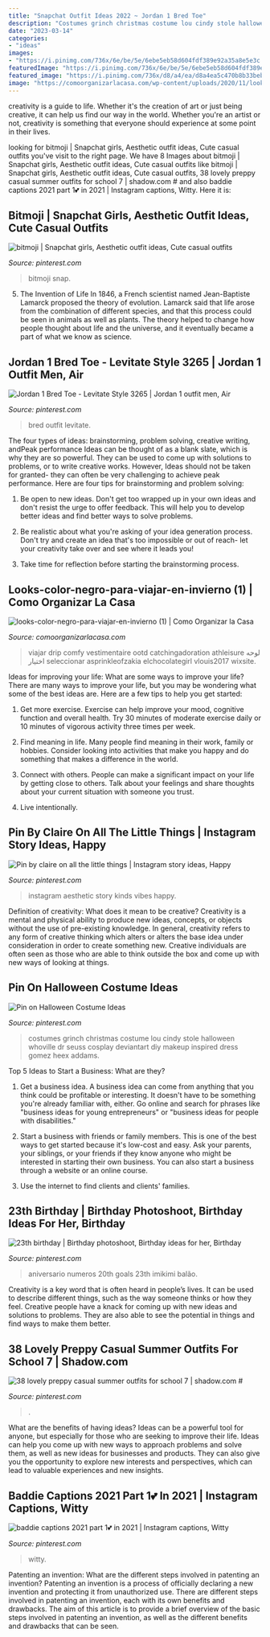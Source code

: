 ```yaml
---
title: "Snapchat Outfit Ideas 2022 ~ Jordan 1 Bred Toe"
description: "Costumes grinch christmas costume lou cindy stole halloween whoville dr seuss cosplay deviantart diy makeup inspired dress gomez heex addams"
date: "2023-03-14"
categories:
- "ideas"
images:
- "https://i.pinimg.com/736x/6e/be/5e/6ebe5eb58d604fdf389e92a35a8e5e3c.jpg"
featuredImage: "https://i.pinimg.com/736x/6e/be/5e/6ebe5eb58d604fdf389e92a35a8e5e3c.jpg"
featured_image: "https://i.pinimg.com/736x/d8/a4/ea/d8a4ea5c470b8b33bebc94370aaf624d--birthday-makeup--birthday.jpg"
image: "https://comoorganizarlacasa.com/wp-content/uploads/2020/11/looks-color-negro-para-viajar-en-invierno-1.jpg"
---
```



creativity is a guide to life. Whether it's the creation of art or just being creative, it can help us find our way in the world. Whether you're an artist or not, creativity is something that everyone should experience at some point in their lives.

	

		
looking for bitmoji | Snapchat girls, Aesthetic outfit ideas, Cute casual outfits you've visit to the right page. We have 8 Images about bitmoji | Snapchat girls, Aesthetic outfit ideas, Cute casual outfits like bitmoji | Snapchat girls, Aesthetic outfit ideas, Cute casual outfits, 38 lovely preppy casual summer outfits for school 7 | shadow.com # and also baddie captions 2021 part 1💕 in 2021 | Instagram captions, Witty. Here it is:
		
    
## Bitmoji | Snapchat Girls, Aesthetic Outfit Ideas, Cute Casual Outfits

<img loading=lazy src="https://i.pinimg.com/736x/11/60/48/11604801d43edc8a6e59372e3a5d16e0.jpg" onerror="this.onerror=null;this.src='https://tse2.mm.bing.net/th?id=OIP.Oxe72AIXVQnGqoNoxdB6IgAAAA&amp;pid=15.1';" alt="bitmoji | Snapchat girls, Aesthetic outfit ideas, Cute casual outfits">

_Source: pinterest.com_

>bitmoji snap. 

	

5. The Invention of Life
In 1846, a French scientist named Jean-Baptiste Lamarck proposed the theory of evolution. Lamarck said that life arose from the combination of different species, and that this process could be seen in animals as well as plants. The theory helped to change how people thought about life and the universe, and it eventually became a part of what we know as science.

    
## Jordan 1 Bred Toe - Levitate Style 3265 | Jordan 1 Outfit Men, Air

<img loading=lazy src="https://i.pinimg.com/736x/e3/09/b3/e309b3c70f66dccda2032df5371ad2bd.jpg" onerror="this.onerror=null;this.src='https://tse1.mm.bing.net/th?id=OIP.ovHCYdRwPFFRI7UDdDqXtwHaLH&amp;pid=15.1';" alt="Jordan 1 Bred Toe - Levitate Style 3265 | Jordan 1 outfit men, Air">

_Source: pinterest.com_

>bred outfit levitate. 

	

The four types of ideas: brainstorming, problem solving, creative writing, andPeak performance
Ideas can be thought of as a blank slate, which is why they are so powerful. They can be used to come up with solutions to problems, or to write creative works. However, Ideas should not be taken for granted- they can often be very challenging to achieve peak performance. Here are four tips for brainstorming and problem solving:
1. Be open to new ideas. Don't get too wrapped up in your own ideas and don't resist the urge to offer feedback. This will help you to develop better ideas and find better ways to solve problems.

2. Be realistic about what you're asking of your idea generation process. Don't try and create an idea that's too impossible or out of reach- let your creativity take over and see where it leads you!

3. Take time for reflection before starting the brainstorming process.

    
## Looks-color-negro-para-viajar-en-invierno (1) | Como Organizar La Casa

<img loading=lazy src="https://comoorganizarlacasa.com/wp-content/uploads/2020/11/looks-color-negro-para-viajar-en-invierno-1.jpg" onerror="this.onerror=null;this.src='https://tse1.mm.bing.net/th?id=OIP.IwQF917EMPtugo_9HDA1IgHaI9&amp;pid=15.1';" alt="looks-color-negro-para-viajar-en-invierno (1) | Como Organizar la Casa">

_Source: comoorganizarlacasa.com_

>viajar drip comfy vestimentaire ootd catchingadoration athleisure لوحه اختيار seleccionar asprinkleofzakia elchocolategirl vlouis2017 wixsite. 

	

Ideas for improving your life: What are some ways to improve your life?
There are many ways to improve your life, but you may be wondering what some of the best ideas are. Here are a few tips to help you get started:
1. Get more exercise. Exercise can help improve your mood, cognitive function and overall health. Try 30 minutes of moderate exercise daily or 10 minutes of vigorous activity three times per week.

2. Find meaning in life. Many people find meaning in their work, family or hobbies. Consider looking into activities that make you happy and do something that makes a difference in the world.

3. Connect with others. People can make a significant impact on your life by getting close to others. Talk about your feelings and share thoughts about your current situation with someone you trust.

4. Live intentionally.

    
## Pin By Claire On All The Little Things | Instagram Story Ideas, Happy

<img loading=lazy src="https://i.pinimg.com/736x/38/c0/b9/38c0b937fedfff78c99720ac046f5540.jpg" onerror="this.onerror=null;this.src='https://tse1.mm.bing.net/th?id=OIP.TmFcW2h-Kh0ItG2TU-2VxAHaNL&amp;pid=15.1';" alt="Pin by claire on all the little things | Instagram story ideas, Happy">

_Source: pinterest.com_

>instagram aesthetic story kinds vibes happy. 

	

Definition of creativity: What does it mean to be creative?
Creativity is a mental and physical ability to produce new ideas, concepts, or objects without the use of pre-existing knowledge. In general, creativity refers to any form of creative thinking which alters or alters the base idea under consideration in order to create something new. Creative individuals are often seen as those who are able to think outside the box and come up with new ways of looking at things.

    
## Pin On Halloween Costume Ideas

<img loading=lazy src="https://i.pinimg.com/736x/8e/e1/e7/8ee1e7663dbb040aab813696e1885f7b--the-grinch-stole-christmas-christmas-.jpg" onerror="this.onerror=null;this.src='https://tse4.mm.bing.net/th?id=OIP.hEuIWMrYwcbLkH7ebiiNSgHaLH&amp;pid=15.1';" alt="Pin on Halloween Costume Ideas">

_Source: pinterest.com_

>costumes grinch christmas costume lou cindy stole halloween whoville dr seuss cosplay deviantart diy makeup inspired dress gomez heex addams. 

	

Top 5 Ideas to Start a Business: What are they?
1. Get a business idea. A business idea can come from anything that you think could be profitable or interesting. It doesn't have to be something you're already familiar with, either. Go online and search for phrases like "business ideas for young entrepreneurs" or "business ideas for people with disabilities."
2. Start a business with friends or family members. This is one of the best ways to get started because it's low-cost and easy. Ask your parents, your siblings, or your friends if they know anyone who might be interested in starting their own business. You can also start a business through a website or an online course.

3. Use the internet to find clients and clients' families.

    
## 23th Birthday | Birthday Photoshoot, Birthday Ideas For Her, Birthday

<img loading=lazy src="https://i.pinimg.com/736x/d8/a4/ea/d8a4ea5c470b8b33bebc94370aaf624d--birthday-makeup--birthday.jpg" onerror="this.onerror=null;this.src='https://tse4.mm.bing.net/th?id=OIP.RoBZ2uLKsLcEG8fXjpIasQHaJ3&amp;pid=15.1';" alt="23th birthday | Birthday photoshoot, Birthday ideas for her, Birthday">

_Source: pinterest.com_

>aniversario numeros 20th goals 23th imikimi balão. 

	

Creativity is a key word that is often heard in people’s lives. It can be used to describe different things, such as the way someone thinks or how they feel. Creative people have a knack for coming up with new ideas and solutions to problems. They are also able to see the potential in things and find ways to make them better.

    
## 38 Lovely Preppy Casual Summer Outfits For School 7 | Shadow.com #

<img loading=lazy src="https://i.pinimg.com/736x/47/1d/6c/471d6c7bc2151ababdacb61280a38ce7.jpg" onerror="this.onerror=null;this.src='https://tse4.mm.bing.net/th?id=OIP.I6IdJLLTlQ-s4Qy1ZzbtPAHaOj&amp;pid=15.1';" alt="38 lovely preppy casual summer outfits for school 7 | shadow.com #">

_Source: pinterest.com_

>. 

	

What are the benefits of having ideas?
Ideas can be a powerful tool for anyone, but especially for those who are seeking to improve their life. Ideas can help you come up with new ways to approach problems and solve them, as well as new ideas for businesses and products. They can also give you the opportunity to explore new interests and perspectives, which can lead to valuable experiences and new insights.

    
## Baddie Captions 2021 Part 1💕 In 2021 | Instagram Captions, Witty

<img loading=lazy src="https://i.pinimg.com/736x/6e/be/5e/6ebe5eb58d604fdf389e92a35a8e5e3c.jpg" onerror="this.onerror=null;this.src='https://tse3.mm.bing.net/th?id=OIP.dLGcQFP16qqtonY6IN-NKQHaQA&amp;pid=15.1';" alt="baddie captions 2021 part 1💕 in 2021 | Instagram captions, Witty">

_Source: pinterest.com_

>witty. 

	

Patenting an invention: What are the different steps involved in patenting an invention?
Patenting an invention is a process of officially declaring a new invention and protecting it from unauthorized use. There are different steps involved in patenting an invention, each with its own benefits and drawbacks. The aim of this article is to provide a brief overview of the basic steps involved in patenting an invention, as well as the different benefits and drawbacks that can be seen.

